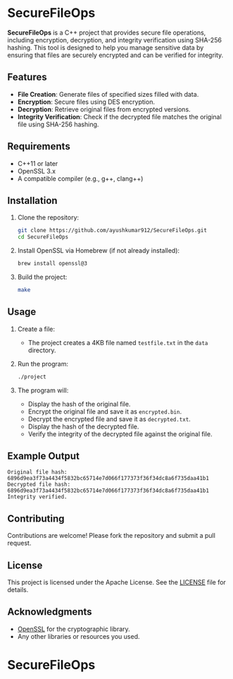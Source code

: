 # SecureFileOps

**SecureFileOps** is a C++ project that provides secure file operations, including encryption, decryption, and integrity verification using SHA-256 hashing. This tool is designed to help you manage sensitive data by ensuring that files are securely encrypted and can be verified for integrity.

## Features

- **File Creation**: Generate files of specified sizes filled with data.
- **Encryption**: Secure files using DES encryption.
- **Decryption**: Retrieve original files from encrypted versions.
- **Integrity Verification**: Check if the decrypted file matches the original file using SHA-256 hashing.

## Requirements

- C++11 or later
- OpenSSL 3.x
- A compatible compiler (e.g., g++, clang++)

## Installation

1. Clone the repository:
   ```bash
   git clone https://github.com/ayushkumar912/SecureFileOps.git
   cd SecureFileOps
   ```

2. Install OpenSSL via Homebrew (if not already installed):
   ```bash
   brew install openssl@3
   ```

3. Build the project:
   ```bash
   make
   ```

## Usage

1. Create a file:
   - The project creates a 4KB file named `testfile.txt` in the `data` directory.

2. Run the program:
   ```bash
   ./project
   ```

3. The program will:
   - Display the hash of the original file.
   - Encrypt the original file and save it as `encrypted.bin`.
   - Decrypt the encrypted file and save it as `decrypted.txt`.
   - Display the hash of the decrypted file.
   - Verify the integrity of the decrypted file against the original file.

## Example Output

```
Original file hash: 6896d9ea3f73a4434f5832bc65714e7d066f177373f36f34dc8a6f735daa41b1
Decrypted file hash: 6896d9ea3f73a4434f5832bc65714e7d066f177373f36f34dc8a6f735daa41b1
Integrity verified.
```

## Contributing

Contributions are welcome! Please fork the repository and submit a pull request.

## License

This project is licensed under the Apache License. See the [LICENSE](LICENSE) file for details.

## Acknowledgments

- [OpenSSL](https://www.openssl.org/) for the cryptographic library.
- Any other libraries or resources you used.
# SecureFileOps

